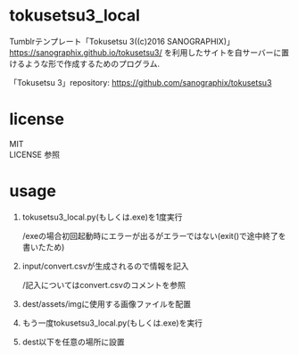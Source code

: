 # tokusetsu3_local

Tumblrテンプレート「Tokusetsu 3((c)2016 SANOGRAPHIX)」 https://sanographix.github.io/tokusetsu3/ を利用したサイトを自サーバーに置けるような形で作成するためのプログラム.

「Tokusetsu 3」repository: https://github.com/sanographix/tokusetsu3 

# license
MIT  
LICENSE 参照

# usage
1. tokusetsu3_local.py(もしくは.exe)を1度実行

    /exeの場合初回起動時にエラーが出るがエラーではない(exit()で途中終了を書いたため)

2. input/convert.csvが生成されるので情報を記入

    /記入についてはconvert.csvのコメントを参照

3. dest/assets/imgに使用する画像ファイルを配置

4. もう一度tokusetsu3_local.py(もしくは.exe)を実行

5. dest以下を任意の場所に設置

